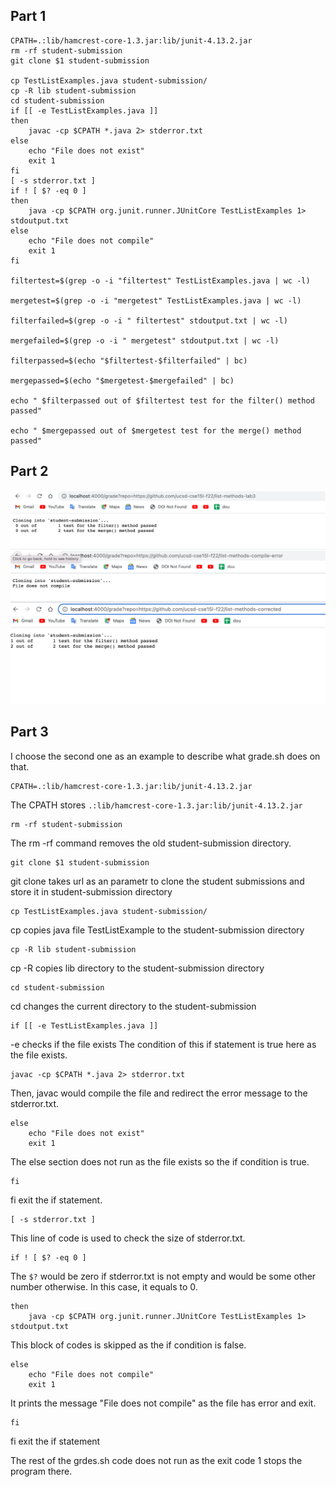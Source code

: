 ## Part 1
```
CPATH=.:lib/hamcrest-core-1.3.jar:lib/junit-4.13.2.jar
rm -rf student-submission
git clone $1 student-submission

cp TestListExamples.java student-submission/
cp -R lib student-submission
cd student-submission
if [[ -e TestListExamples.java ]]
then
    javac -cp $CPATH *.java 2> stderror.txt
else
    echo "File does not exist"
    exit 1
fi
[ -s stderror.txt ]
if ! [ $? -eq 0 ]
then
    java -cp $CPATH org.junit.runner.JUnitCore TestListExamples 1> stdoutput.txt
else
    echo "File does not compile"
    exit 1
fi

filtertest=$(grep -o -i "filtertest" TestListExamples.java | wc -l)

mergetest=$(grep -o -i "mergetest" TestListExamples.java | wc -l)

filterfailed=$(grep -o -i " filtertest" stdoutput.txt | wc -l)

mergefailed=$(grep -o -i " mergetest" stdoutput.txt | wc -l)

filterpassed=$(echo "$filtertest-$filterfailed" | bc)

mergepassed=$(echo "$mergetest-$mergefailed" | bc)

echo " $filterpassed out of $filtertest test for the filter() method passed"

echo " $mergepassed out of $mergetest test for the merge() method passed"
```
## Part 2
![Image](20.png)
![Image](21.png)
![Image](22.png)

## Part 3

I choose the second one as an example to describe what grade.sh does on that.

```
CPATH=.:lib/hamcrest-core-1.3.jar:lib/junit-4.13.2.jar
``` 
The CPATH stores ```.:lib/hamcrest-core-1.3.jar:lib/junit-4.13.2.jar```

```
rm -rf student-submission
```
The rm -rf command removes the old student-submission directory.

```
git clone $1 student-submission
```
git clone takes url as an parametr to clone the student submissions and store it in student-submission directory

```
cp TestListExamples.java student-submission/
```
cp copies java file TestListExample to the student-submission directory
```
cp -R lib student-submission
```
cp -R copies lib directory to the student-submission directory

```
cd student-submission
```
cd changes the current directory to the student-submission

```
if [[ -e TestListExamples.java ]]
````
-e checks if the file exists
The condition of this if statement is true here as the file exists.
```
javac -cp $CPATH *.java 2> stderror.txt
```
Then, javac would compile the file and redirect the error message to the stderror.txt.

```
else
    echo "File does not exist"
    exit 1
```
The else section does not run as the file exists so the if condition is true.

```
fi
```
fi exit the if statement.

```
[ -s stderror.txt ]
```
This line of code is used to check the size of stderror.txt.
```
if ! [ $? -eq 0 ]
```
The ```$?``` would be zero if stderror.txt is not empty and would be some other number otherwise. In this case, it equals to 0.
```
then
    java -cp $CPATH org.junit.runner.JUnitCore TestListExamples 1> stdoutput.txt
```
This block of codes is skipped as the if condition is false.
```
else
    echo "File does not compile"
    exit 1
```
It prints the message "File does not compile" as the file has error and exit.
```
fi
```
fi exit the if statement

The rest of the grdes.sh code does not run as the exit code 1 stops the program there.
